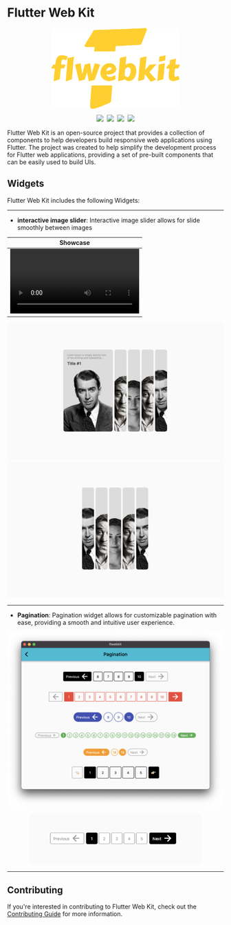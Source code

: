 # Flutter Web Kit

<p align="center">
  <img src="https://raw.githubusercontent.com/mahmoud-eslami/resume/hide-contribute/flwebkit/logo-no-background.png" width=300 style="display: block; margin: 0 auto;">
</p>

<p align="center">
  <img src="https://img.shields.io/github/stars/mahmoud-eslami/flwebkit?style=social">&nbsp;
  <img src="https://img.shields.io/github/license/mahmoud-eslami/flwebkit?style=social">&nbsp;
<img src="https://img.shields.io/badge/-Dart-0175C2?style=flat-square&logo=dart&logoColor=white">&nbsp;
  <img src="https://img.shields.io/badge/-Flutter-02569B?style=flat-square&logo=flutter&logoColor=white">
</p>

Flutter Web Kit is an open-source project that provides a collection of components to help developers build responsive web applications using Flutter. The project was created to help simplify the development process for Flutter web applications, providing a set of pre-built components that can be easily used to build UIs.

## Widgets

Flutter Web Kit includes the following Widgets:

---

- **interactive image slider**: Interactive image slider allows for slide smoothly between images

| Showcase | 
| :------------: | 
| <video src="https://user-images.githubusercontent.com/57481226/236148376-98523d25-35a4-4736-aca0-8ba79edfe63f.mp4" alt="Interactive image slider"></video> |

<p align="start">
  <img src="https://raw.githubusercontent.com/mahmoud-eslami/resume/hide-contribute/flwebkit/interactive_img_1.png" width=600>
  <img src="https://raw.githubusercontent.com/mahmoud-eslami/resume/hide-contribute/flwebkit/interactive_img_2.png" width=600>
</p>

---

- **Pagination**: Pagination widget allows for customizable pagination with ease, providing a smooth and intuitive user experience.

<p align="center">
  <img src="https://raw.githubusercontent.com/mahmoud-eslami/resume/hide-contribute/flwebkit/pagination_full_sample.png" width=500>
</p>

<p align="center">
  <img src="https://raw.githubusercontent.com/mahmoud-eslami/resume/hide-contribute/flwebkit/pagination.png" width=400>
</p>

---

## Contributing

If you're interested in contributing to Flutter Web Kit, check out the [Contributing Guide](./docs/contributing.md) for more information.
